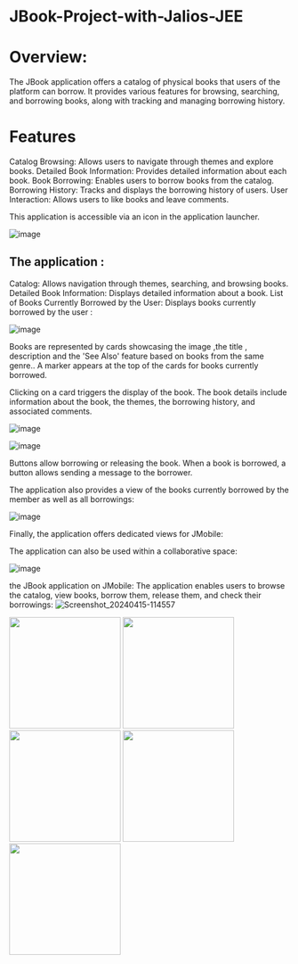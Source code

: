 # JBook-Project-with-Jalios-JEE

# Overview: 
The JBook application offers a catalog of physical books that users of the platform can borrow. It provides various features for browsing, searching, and borrowing books, along with tracking and managing borrowing history.

# Features
Catalog Browsing: Allows users to navigate through themes and explore books.
Detailed Book Information: Provides detailed information about each book.
Book Borrowing: Enables users to borrow books from the catalog.
Borrowing History: Tracks and displays the borrowing history of users.
User Interaction: Allows users to like books and leave comments.

This application is accessible via an icon in the application launcher.

![image](https://github.com/omar-elaqqad/JBook-Project-with-Jalios-JEE/assets/80116765/e1912531-f4b6-4afd-93c2-eb753dc30172)

## The application :

Catalog: Allows navigation through themes, searching, and browsing books.
Detailed Book Information: Displays detailed information about a book.
List of Books Currently Borrowed by the User: Displays books currently borrowed by the user :

![image](https://github.com/omar-elaqqad/JBook-Project-with-Jalios-JEE/assets/80116765/c733b458-87ba-4c78-a379-e6e1ba17eac3)

Books are represented by cards showcasing the image ,the title , description and the 'See Also' feature based on books from the same genre.. A marker appears at the top of the cards for books currently borrowed.

Clicking on a card triggers the display of the book. The book details include information about the book, the themes, the borrowing history, and associated comments.

![image](https://github.com/omar-elaqqad/JBook-Project-with-Jalios-JEE/assets/80116765/d0625d03-a60a-4975-adab-6d68341fd02f)

![image](https://github.com/omar-elaqqad/JBook-Project-with-Jalios-JEE/assets/80116765/47e2ae5e-67c1-4356-b24b-3adf963676bb)


Buttons allow borrowing or releasing the book. When a book is borrowed, a button allows sending a message to the borrower.

The application also provides a view of the books currently borrowed by the member as well as all borrowings:

![image](https://github.com/omar-elaqqad/JBook-Project-with-Jalios-JEE/assets/80116765/ae62063c-5d43-4c76-bbd1-6d54981b545b)

Finally, the application offers dedicated views for JMobile:

The application can also be used within a collaborative space:

![image](https://github.com/omar-elaqqad/JBook-Project-with-Jalios-JEE/assets/80116765/9ec7fc4a-e873-4cd8-a7fe-4d65aedbc490)

the JBook application on JMobile: The application enables users to browse the catalog, view books, borrow them, release them, and check their borrowings:
![Screenshot_20240415-114557]()

<img src="[https://github.com/omar-elaqqad/JBook-Project-with-Jalios-JEE/assets/80116765/abb5ac4a-12b6-45a6-9d65-308f6288388f](https://github.com/omar-elaqqad/JBook-Project-with-Jalios-JEE/assets/80116765/fc5f6f4f-7da0-418d-979d-60848da03a11" width="200"> <img src="https://github.com/omar-elaqqad/JBook-Project-with-Jalios-JEE/assets/80116765/72faf6bf-e5e0-4da6-bfee-849eea7d8140" width="200"> <img src="https://github.com/omar-elaqqad/JBook-Project-with-Jalios-JEE/assets/80116765/d6030f9a-942a-4129-82cd-dc9eecdbd992" width="200"> <img src="https://github.com/omar-elaqqad/JBook-Project-with-Jalios-JEE/assets/80116765/68d239ac-0226-48eb-93e9-966ea218913b" width="200">
<img src="https://github.com/omar-elaqqad/JBook-Project-with-Jalios-JEE/assets/80116765/3840d9f5-df67-41ae-b792-cbaf692d52c9" width="200"> 








